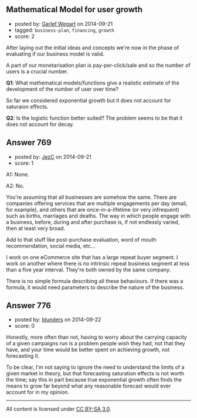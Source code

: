 ## Mathematical Model for user growth

- posted by: [Garlef Wegart](https://stackexchange.com/users/1297923/garlef-wegart) on 2014-09-21
- tagged: `business-plan`, `financing`, `growth`
- score: 2

After laying out the initial ideas and concepts we're now in the phase of evaluating if our business model is valid.

A part of our monetarisation plan is pay-per-click/sale and so the number of users is a crucial number.

**Q1**: What mathematical models/functions give a realistic estimate of the development of the number of user over time?

So far we considered exponential growth but it does not account for saturaion effects.

**Q2**: Is the logistic function better suited? The problem seems to be that it does not account for decay.


## Answer 769

- posted by: [JezC](https://stackexchange.com/users/87431/jezc) on 2014-09-21
- score: 1

A1: None.

A2: No.

You're assuming that all businesses are somehow the same. There are companies offering services that are multiple engagements per day (email, for example), and others that are once-in-a-lifetime (or very infrequent) such as births, marriages and deaths. The way in which people engage with a business, before, during and after purchase is, if not endlessly varied, then at least very broad.

Add to that stuff like post-purchase evaluation, word of mouth recommendation, social media, etc...

I work on one eCommerce site that has a large repeat buyer segment. I work on another where there is no intrinsic repeat business segment at less than a five year interval. They're both owned by the same company.

There is no simple formula describing all these behaviours. If there was a formula, it would need parameters to describe the nature of the business. 


## Answer 776

- posted by: [blunders](https://stackexchange.com/users/216182/blunders) on 2014-09-22
- score: 0

Honestly, more often than not, having to worry about the carrying capacity of a given campaigns run is a problem people wish they had, not that they have, and your time would be better spent on achieving growth, not forecasting it.

To be clear, I'm not saying to ignore the need to understand the limits of a given market in theory, but that forecasting saturation effects is not worth the time; say this in part because true exponential growth often finds the means to grow far beyond what any reasonable forecast would ever account for in my opinion.



---

All content is licensed under [CC BY-SA 3.0](https://creativecommons.org/licenses/by-sa/3.0/).
